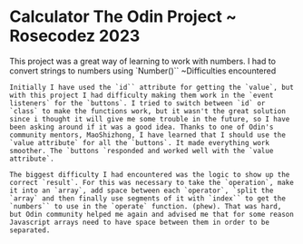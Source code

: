 # Calculator The Odin Project ~ Rosecodez 2023

This project was a great way of learning to work with numbers. I had to convert strings to numbers using `Number()``
~Difficulties encountered

    Initially I have used the `id`` attribute for getting the `value`, but with this project I had difficulty making them work in the `event listeners` for the `buttons`. I tried to switch between `id` or `class` to make the functions work, but it wasn't the great solution since i thought it will give me some trouble in the future, so I have been asking around if it was a good idea. Thanks to one of Odin's community mentors, MaoShizhong, I have learned that I should use the `value attribute` for all the `buttons`. It made everything work smoother. The `buttons `responded and worked well with the `value attribute`.

    The biggest difficulty I had encountered was the logic to show up the correct `result`. For this was necessary to take the `operation`, make it into an `array`, add space between each `operator`, `split the `array` and then finally use segments of it with `index`` to get the `numbers`` to use in the `operate` function. (phew). That was hard, but Odin community helped me again and advised me that for some reason Javascript arrays need to have space between them in order to be separated.